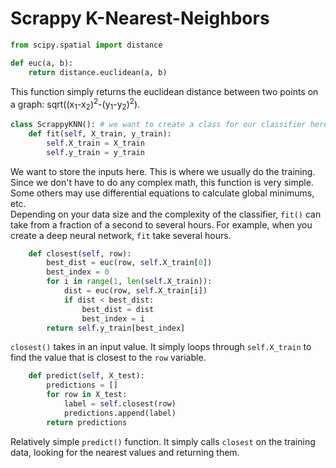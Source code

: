 # Scrappy K-Nearest-Neighbors



```python
from scipy.spatial import distance

def euc(a, b):
    return distance.euclidean(a, b)
```
This function simply returns the euclidean distance between two points on a graph: sqrt((x<sub>1</sub>-x<sub>2</sub>)<sup>2</sup>-(y<sub>1</sub>-y<sub>2</sub>)<sup>2</sup>).

```python
class ScrappyKNN(): # we want to create a class for our classifier here.
    def fit(self, X_train, y_train):
        self.X_train = X_train
        self.y_train = y_train
```
We want to store the inputs here. This is where we usually do the training. Since we don't have to do any complex math, this function is very simple. Some others may use differential equations to calculate global minimums, etc.  
Depending on your data size and the complexity of the classifier, `fit()` can take from a fraction of a second to several hours. For example, when you create a deep neural network, `fit` take several hours.

```python
    def closest(self, row):
        best_dist = euc(row, self.X_train[0])
        best_index = 0
        for i in range(1, len(self.X_train)):
            dist = euc(row, self.X_train[i])
            if dist < best_dist:
                best_dist = dist
                best_index = i
        return self.y_train[best_index]
```
`closest()` takes in an input value. It simply loops through `self.X_train` to find the value that is closest to the `row` variable.

```python
    def predict(self, X_test):
        predictions = []
        for row in X_test:
            label = self.closest(row)
            predictions.append(label)
        return predictions
```
Relatively simple `predict()` function. It simply calls `closest` on the training data, looking for the nearest values and returning them.
